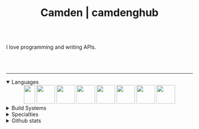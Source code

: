 <h1 align="center">Camden | camdenghub</h1>
<div align="center">
</div>
<br />

<br/>

I love programming and writing APIs. 

<br/>
<br/>

<hr />

<details open>
<summary>Languages</summary>
<div align="center">
<img src="https://logos-download.com/wp-content/uploads/2016/10/Java_logo.png" width="30" height="50"/>
<img src="https://sdtimes.com/wp-content/uploads/2018/03/cpppp.png" width="50" height="50"/>
<img src="https://upload.wikimedia.org/wikipedia/commons/thumb/9/99/Unofficial_JavaScript_logo_2.svg/1200px-Unofficial_JavaScript_logo_2.svg.png" width="50">
<img src="https://www.pngfind.com/pngs/m/146-1466902_php-logo-png-transparent-php-logo-png-png.png" width="50">
<img src="https://e7.pngegg.com/pngimages/520/669/png-clipart-c-logo-c-programming-language-computer-icons-computer-programming-programming-miscellaneous-blue.png" width="50">
<img src="https://miro.medium.com/max/600/1*i2skbfmDsHayHhqPfwt6pA.png" width="50">
<img src="https://upload.wikimedia.org/wikipedia/commons/thumb/c/c3/Python-logo-notext.svg/1200px-Python-logo-notext.svg.png" width="50">
<img src="https://upload.wikimedia.org/wikipedia/commons/thumb/c/cf/Lua-Logo.svg/1200px-Lua-Logo.svg.png" width="50">
</div>
</details>

<details closed>
<summary>Build Systems</summary>
<div align="center">
<img src="https://cdn.freebiesupply.com/logos/large/2x/gradle-1-logo-png-transparent.png" width="100">
<img src="https://maven.apache.org/images/maven-logo-black-on-white.png" width="100">
<img src="https://www.pinclipart.com/picdir/middle/116-1161113_docker-logo-png-clipart.png" width="50">
</div>
</details>

<details closed>
<summary>Specialties</summary>
<div align="center">
	Kernel, Multi Threading, Game Reversal, Memory Hacking, DirectX and OpenGL
</div>
</details>

<details closed>
<summary>Github stats</summary>
<div align="center">
 <img src="https://github-readme-stats.vercel.app/api/top-langs/?username=camdenghub&layout=compact&show_icons=true&title_color=fff&icon_color=79ff97&text_color=9f9f9f&bg_color=232323" />
 
<img src="https://github-readme-stats.vercel.app/api?username=camdenghub&show_icons=true&theme=gotham&hide_title=true"/>
</div>
</details>

<br>
<br>
